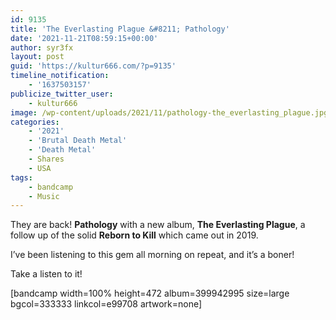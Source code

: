 ```yaml
---
id: 9135
title: 'The Everlasting Plague &#8211; Pathology'
date: '2021-11-21T08:59:15+00:00'
author: syr3fx
layout: post
guid: 'https://kultur666.com/?p=9135'
timeline_notification:
    - '1637503157'
publicize_twitter_user:
    - kultur666
image: /wp-content/uploads/2021/11/pathology-the_everlasting_plague.jpg
categories:
    - '2021'
    - 'Brutal Death Metal'
    - 'Death Metal'
    - Shares
    - USA
tags:
    - bandcamp
    - Music
---
```


They are back! **Pathology** with a new album, **The Everlasting Plague**, a follow up of the solid **Reborn to Kill** which came out in 2019.

I’ve been listening to this gem all morning on repeat, and it’s a boner!

Take a listen to it!

\[bandcamp width=100% height=472 album=399942995 size=large bgcol=333333 linkcol=e99708 artwork=none\]